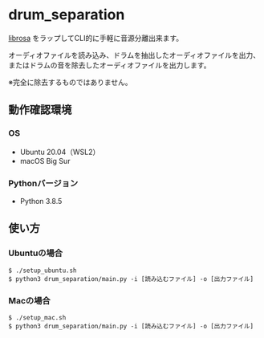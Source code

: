 # drum_separation

[librosa](https://github.com/librosa/librosa) をラップしてCLI的に手軽に音源分離出来ます。

オーディオファイルを読み込み、ドラムを抽出したオーディオファイルを出力、またはドラムの音を除去したオーディオファイルを出力します。

※完全に除去するものではありません。

## 動作確認環境

### OS
- Ubuntu 20.04（WSL2）
- macOS Big Sur

### Pythonバージョン
- Python 3.8.5

## 使い方

### Ubuntuの場合
```
$ ./setup_ubuntu.sh
$ python3 drum_separation/main.py -i [読み込むファイル] -o [出力ファイル]
```

### Macの場合
```
$ ./setup_mac.sh
$ python3 drum_separation/main.py -i [読み込むファイル] -o [出力ファイル]
```
